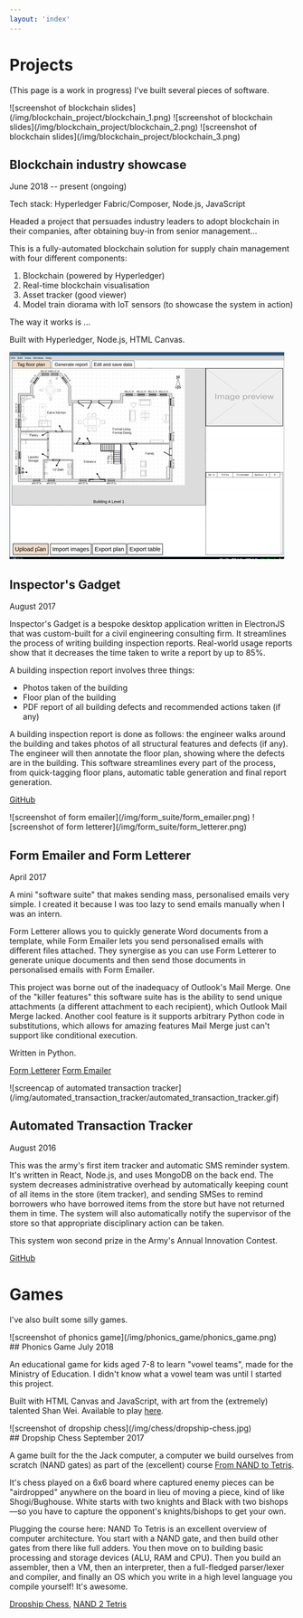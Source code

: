 ```yaml
---
layout: 'index'
---
```


# Projects
(This page is a work in progress)
I've built several pieces of software.

<div class ="duo" markdown="1">

<div class = "duo_1" markdown="1">
![screenshot of blockchain slides](/img/blockchain_project/blockchain_1.png)
![screenshot of blockchain slides](/img/blockchain_project/blockchain_2.png)
![screenshot of blockchain slides](/img/blockchain_project/blockchain_3.png)
</div>

<div class = "duo_2" markdown ="1">

## Blockchain industry showcase
June 2018 -- present (ongoing)

Tech stack: Hyperledger Fabric/Composer, Node.js, JavaScript

Headed a project that persuades industry leaders to adopt blockchain in their
companies, after obtaining buy-in from senior management...

This is a fully-automated blockchain solution for supply chain
management with four different components:

1. Blockchain (powered by Hyperledger)
2. Real-time blockchain visualisation
3. Asset tracker (good viewer)
4. Model train diorama with IoT sensors (to showcase the system in action)

The way it works is ...

Built with Hyperledger, Node.js, HTML Canvas.
</div>
</div>

<div class ="duo" markdown="1">

<div class = "duo_1" markdown="1">

![screenshot of inspector's gadget](/img/inspectors_gadget/inspectors_gadget_gif.gif)

</div>

<div class = "duo_2" markdown ="1">

## Inspector's Gadget
August 2017

Inspector's Gadget is a bespoke desktop application written in ElectronJS
that was custom-built for a civil engineering consulting firm. It streamlines
the process of writing building inspection reports. Real-world usage reports
show that it decreases the time taken to write a report by up to 85%.

A building inspection report involves three things:

* Photos taken of the building
* Floor plan of the building
* PDF report of all building defects and recommended actions taken (if any)

A building inspection report is done as follows: the engineer walks around
the building and takes photos of all structural features and defects (if
any). The engineer will then annotate the floor plan, showing where the
defects are in the building. This software streamlines every part of the
process, from quick-tagging floor plans, automatic table generation and final
report generation.

[GitHub](https://github.com/lieuzhenghong/inspectors-gadget/) 
</div>
</div>

<div class ="duo" markdown="1">

<div class = "duo_1" markdown="1">
![screenshot of form emailer](/img/form_suite/form_emailer.png)
![screenshot of form letterer](/img/form_suite/form_letterer.png)
</div>

<div class = "duo_2" markdown ="1">

## Form Emailer and Form Letterer
April 2017


A mini "software suite" that makes sending mass, personalised emails very
simple. I created it because I was too lazy to send emails manually when I was
an intern.

Form Letterer allows you to quickly generate Word documents from a template,
while Form Emailer lets you send personalised emails with different files
attached. They synergise as you can use Form Letterer to generate unique
documents and then send those documents in personalised emails with Form Emailer.

This project was borne out of the inadequacy of Outlook's Mail Merge. One of
the "killer features" this software suite has is the ability to send unique
attachments (a different attachment to each recipient), which Outlook Mail
Merge lacked. Another cool feature is it supports arbitrary Python code in
substitutions, which allows for amazing features Mail Merge just can't support
like conditional execution.

Written in Python.

[Form Letterer](https://github.com/lieuzhenghong/form-letterer/) 
[Form Emailer](https://github.com/lieuzhenghong/form-emailer/) 
</div>
</div>

<div class ="duo" markdown="1">

<div class = "duo_1" markdown="1">
![screencap of automated transaction tracker](/img/automated_transaction_tracker/automated_transaction_tracker.gif)
</div>

<div class = "duo_2" markdown ="1">

## Automated Transaction Tracker
August 2016

This was the army's first item tracker and automatic SMS reminder system.  It's
written in React, Node.js, and uses MongoDB on the back end. The system
decreases administrative overhead by automatically keeping count of all items
in the store (item tracker), and sending SMSes to remind borrowers who have
borrowed items from the store but have not returned them in time. The system
will also automatically notify the supervisor of the store so that appropriate
disciplinary action can be taken.

This system won second prize in the Army's Annual Innovation Contest.

[GitHub](https://github.com/lieuzhenghong/automated-transaction-tracker/) 
</div>
</div>

# Games

I've also built some silly games.

<div class ="duo" markdown="1">

<div class = "duo_1" markdown="1">
![screenshot of phonics game](/img/phonics_game/phonics_game.png)
</div>

<div class = "duo_2" markdown ="1">
## Phonics Game
July 2018

An educational game for kids aged 7-8 to learn "vowel teams", made for the
Ministry of Education. I didn't know what a vowel team was
until I started this project.

Built with HTML Canvas and JavaScript, with art from the (extremely) talented
Shan Wei. Available to play [here](lieuzhenghong.com/phonics-game-poc).

</div>
</div>

<div class ="duo" markdown="1">

<div class = "duo_1" markdown="1">
![screenshot of dropship chess](/img/chess/dropship-chess.jpg)
</div>

<div class = "duo_2" markdown ="1">
## Dropship Chess
September 2017

A game built for the the Jack computer, a computer we build ourselves from
scratch (NAND gates) as part of the (excellent) course [From NAND to
Tetris](https://www.nand2tetris.org/course).

It's chess played on a 6x6 board where captured enemy pieces can be
"airdropped" anywhere on the board in lieu of moving a piece, kind of like
Shogi/Bughouse. White starts with two knights and Black with two bishops—so you
have to capture the opponent's knights/bishops to get your own.

Plugging the course here: NAND To Tetris is an excellent overview of computer
architecture. You start with a NAND gate, and then build other gates from there
like full adders. You then move on to building basic processing and storage
devices (ALU, RAM and CPU).  Then you build an assembler, then a VM, then an
interpreter, then a full-fledged parser/lexer and compiler, and finally an OS
which you write in a high level language you compile yourself! It's awesome.

[Dropship Chess](https://github.com/lieuzhenghong/nand2tetris-dropship-chess),
[NAND 2 Tetris](https://github.com/lieuzhenghong/nand2tetris/)

</div>
</div>

